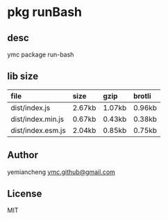 # pkg runBash

## desc
ymc package run-bash

## lib size  
file | size | gzip | brotli
:---- | :---- | :---- | :----
dist/index.js | 2.67kb | 1.07kb | 0.96kb
dist/index.min.js | 0.67kb | 0.43kb | 0.38kb
dist/index.esm.js | 2.04kb | 0.85kb | 0.75kb

## Author
yemiancheng <ymc.github@gmail.com>

## License
MIT